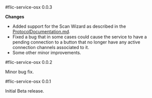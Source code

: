 #flic-service-osx 0.0.3

**Changes**

* Added support for the Scan Wizard as described in the [ProtocolDocumentation.md](https://github.com/50ButtonsEach/fliclib-linux-hci/blob/master/ProtocolDocumentation.md#cmdcreatescanwizard).
* Fixed a bug that in some cases could cause the service to have a pending connection to a button that no longer have any active connection channels associated to it.
* Some other minor improvements.

#flic-service-osx 0.0.2

Minor bug fix.

#flic-service-osx 0.0.1

Initial Beta release.
